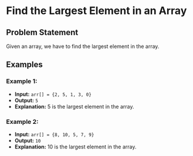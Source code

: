 # Find the Largest Element in an Array

## Problem Statement
Given an array, we have to find the largest element in the array.

## Examples

### Example 1:
- **Input:** `arr[] = {2, 5, 1, 3, 0}`
- **Output:** `5`
- **Explanation:** 5 is the largest element in the array.

### Example 2:
- **Input:** `arr[] = {8, 10, 5, 7, 9}`
- **Output:** `10`
- **Explanation:** 10 is the largest element in the array.